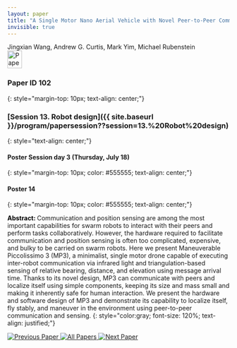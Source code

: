 ```yaml
---
layout: paper
title: "A Single Motor Nano Aerial Vehicle with Novel Peer-to-Peer Communication and Sensing Mechanism"
invisible: true
---
```

<div class="paper-authors">
<div class="paper-author-box">
    <div class="paper-author-name">Jingxian Wang, Andrew G. Curtis, Mark Yim, Michael Rubenstein</div>
    <div class="paper-author-uni"></div>
</div>

</div><div class="paper-pdf">
                <div> <a href="https://enriquecoronadozu.github.io/rssproceedings2024/rss20/p102.pdf"><img src="{{ site.baseurl }}/images/paper_link.png" alt="Paper Website" width = "33"  height = "40"/></a> </div>
                </div>

### Paper ID 102
{: style="margin-top: 10px; text-align: center;"}

### [Session 13. Robot design]({{ site.baseurl }}/program/papersession??session=13.%20Robot%20design)
{: style="text-align: center;"}

#### Poster Session day 3 (Thursday, July 18)
{: style="margin-top: 10px; color: #555555; text-align: center;"}

#### Poster 14
{: style="margin-top: 10px; color: #555555; text-align: center;"}

<b style="color: black;">Abstract: </b>Communication and position sensing are among the most important capabilities for swarm robots to interact with their peers and perform tasks collaboratively. 
 However, the hardware required to facilitate communication and position sensing is often too complicated, expensive, and bulky to be carried on swarm robots.
 Here we present Maneuverable Piccolissimo 3 (MP3), a minimalist, single motor drone capable of executing inter-robot communication via infrared light and triangulation-based sensing of relative bearing, distance, and elevation using message arrival time.
 Thanks to its novel design, MP3 can communicate with peers and localize itself using simple components, keeping its size and mass small and making it inherently safe for human interaction.
 We present the hardware and software design of MP3 and demonstrate its capability to localize itself, fly stably, and maneuver in the environment using peer-to-peer communication and sensing.
{: style="color:gray; font-size: 120%; text-align: justified;"}


<div class="paper-menu">
<a href="{{ site.baseurl }}/program/papers/101/"> <img src="{{ site.baseurl }}/images/previous_paper_icon.png" alt="Previous Paper" title="Previous Paper"/> </a>
<a href="{{ site.baseurl }}/program/papers"><img src="{{ site.baseurl }}/images/overview_icon.png" alt="All Papers" title="All Papers"/> </a>
<a href="{{ site.baseurl }}/program/papers/103/"> <img src="{{ site.baseurl }}/images/next_paper_icon.png" alt="Next Paper" title="Next Paper"/> </a>

</div>
